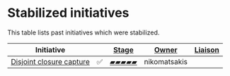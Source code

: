 # Stabilized initiatives

This table lists past initiatives which were stabilized.

| Initiative                    |               | [Stage] | [Owner]         | [Liaison]    |
| ----------------------------- | ------------- | ------- | --------------- | ------------ |
| [Disjoint closure capture]    | ✅           | [▰▰▰▰▰] | nikomatsakis    |           |

[Disjoint closure capture]: https://github.com/rust-lang/project-rfc-2229/
[▰▰▰▰▰]: ./initiatives/process/stages/stabilized.md
[Stage]: ./initiaives/process/stages.md
[Owner]: ./initiaives/roles/owner.md
[Liaison]: ./initiaives/roles/liaison.md